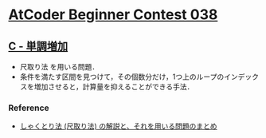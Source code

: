 # [AtCoder Beginner Contest 038](https://atcoder.jp/contests/abc038)

## [C - 単調増加](https://atcoder.jp/contests/abc038/tasks/abc038_c)
- 尺取り法 を用いる問題．
- 条件を満たす区間を見つけて，その個数分だけ，1つ上のループのインデックスを増加させると，計算量を抑えることができる手法．

### Reference
- [しゃくとり法 (尺取り法) の解説と、それを用いる問題のまとめ](https://qiita.com/drken/items/ecd1a472d3a0e7db8dce)
